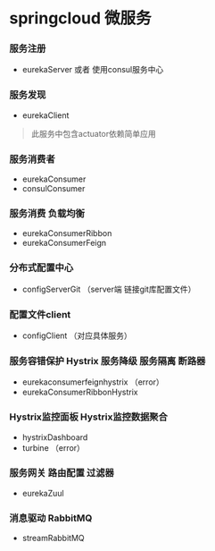 # springcloud 微服务

### 服务注册
- eurekaServer 或者 使用consul服务中心

### 服务发现
- eurekaClient
> 此服务中包含actuator依赖简单应用

### 服务消费者
- eurekaConsumer
- consulConsumer

### 服务消费 负载均衡
- eurekaConsumerRibbon
- eurekaConsumerFeign

### 分布式配置中心
- configServerGit （server端 链接git库配置文件）

### 配置文件client
- configClient （对应具体服务）

### 服务容错保护 Hystrix 服务降级 服务隔离 断路器
- eurekaconsumerfeignhystrix （error）
- eurekaConsumerRibbonHystrix

### Hystrix监控面板 Hystrix监控数据聚合
- hystrixDashboard
- turbine （error）

### 服务网关 路由配置 过滤器
- eurekaZuul

### 消息驱动 RabbitMQ
- streamRabbitMQ
